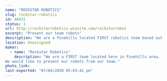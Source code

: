 ```yaml
---
name: "ROCKSTAR ROBOTICS"
slug: rockstar-robotics
id: 40431
status: 1
url: http://rockstarrobotics.wixsite.com/rockstarrobot
excerpt: "Present our team robots"
description: "We are a Pinehills located FIRST robotics team based out of the Walt Disney Branch Boys and Girls club"
location: Unassigned
maker:
  - name: "Rockstar Robotics"
    description: "We are a FIRST team located here in Pinehills area.
We would like to present our robots from our team."
photo_link: 
last-exported: "07/04/2020 05:03:41 pm"
---
```

